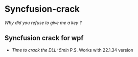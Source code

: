# Syncfusion-crack
*Why did you refuse to give me a key ?*

## Syncfusion crack for wpf
- *Time to crack the DLL: 5min*
P.S. Works with 22.1.34 version
